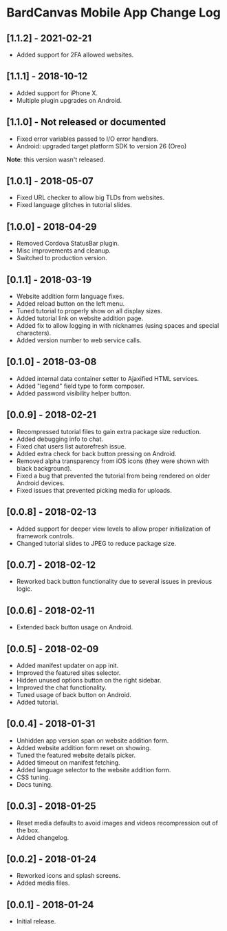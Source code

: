 
# BardCanvas Mobile App Change Log

## [1.1.2] - 2021-02-21

- Added support for 2FA allowed websites.

## [1.1.1] - 2018-10-12

- Added support for iPhone X.
- Multiple plugin upgrades on Android.

## [1.1.0] - Not released or documented

- Fixed error variables passed to I/O error handlers.
- Android: upgraded target platform SDK to version 26 (Oreo)

**Note**: this version wasn't released.

## [1.0.1] - 2018-05-07

- Fixed URL checker to allow big TLDs from websites.
- Fixed language glitches in tutorial slides.

## [1.0.0] - 2018-04-29

- Removed Cordova StatusBar plugin.
- Misc improvements and cleanup.
- Switched to production version.

## [0.1.1] - 2018-03-19

- Website addition form language fixes.
- Added reload button on the left menu.
- Tuned tutorial to properly show on all display sizes.
- Added tutorial link on website addition page.
- Added fix to allow logging in with nicknames (using spaces and special characters).
- Added version number to web service calls.

## [0.1.0] - 2018-03-08

- Added internal data container setter to Ajaxified HTML services.
- Added "legend" field type to form composer.
- Added password visibility helper button.

## [0.0.9] - 2018-02-21

- Recompressed tutorial files to gain extra package size reduction.
- Added debugging info to chat.
- Fixed chat users list autorefresh issue.
- Added extra check for back button pressing on Android.
- Removed alpha transparency from iOS icons (they were shown with black background).
- Fixed a bug that prevented the tutorial from being rendered on older Android devices.
- Fixed issues that prevented picking media for uploads.

## [0.0.8] - 2018-02-13

- Added support for deeper view levels to allow proper initialization of framework controls.
- Changed tutorial slides to JPEG to reduce package size.

## [0.0.7] - 2018-02-12

- Reworked back button functionality due to several issues in previous logic.

## [0.0.6] - 2018-02-11

- Extended back button usage on Android.

## [0.0.5] - 2018-02-09

- Added manifest updater on app init.
- Improved the featured sites selector.
- Hidden unused options button on the right sidebar.
- Improved the chat functionality.
- Tuned usage of back button on Android.
- Added tutorial.

## [0.0.4] - 2018-01-31

- Unhidden app version span on website addition form.
- Added website addition form reset on showing.
- Tuned the featured website details picker.
- Added timeout on manifest fetching.
- Added language selector to the website addition form.
- CSS tuning.
- Docs tuning.

## [0.0.3] - 2018-01-25

- Reset media defaults to avoid images and videos recompression out of the box.
- Added changelog.

## [0.0.2] - 2018-01-24

- Reworked icons and splash screens.
- Added media files.

## [0.0.1] - 2018-01-24

- Initial release.
